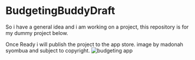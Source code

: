 # BudgetingBuddyDraft

So i have a general idea and i am working on a project, this repository is for my dummy project below. 

Once Ready i will publish the project to the app store. image by madonah syombua and subject to copyright.
![budgeting app](https://user-images.githubusercontent.com/11560987/35936884-3214f19a-0c0a-11e8-954d-95fcf159bd31.png)
